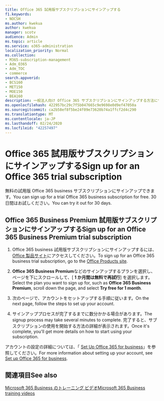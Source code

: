 ```yaml
---
title: Office 365 試用版サブスクリプションにサインアップする
f1.keywords:
- NOCSH
ms.author: kwekua
author: kwekua
manager: scotv
audience: Admin
ms.topic: article
ms.service: o365-administration
localization_priority: Normal
ms.collection:
- M365-subscription-management
- Adm_O365
- Adm_TOC
- commerce
search.appverid:
- BCS160
- MET150
- MOE150
- BEA160
description: 一般法人向け Office 365 サブスクリプションにサインアップする方法について説明します。
ms.openlocfilehash: 422957bc29c7f5b047665c9e9698e0d9ef47050a
ms.sourcegitcommit: ca2b58ef8f5be24f09e73620b74a1ffcf2d4c290
ms.translationtype: MT
ms.contentlocale: ja-JP
ms.lasthandoff: 02/24/2020
ms.locfileid: "42257497"
---
```

# <a name="sign-up-for-an-office-365-trial-subscription"></a><span data-ttu-id="eb793-103">Office 365 試用版サブスクリプションにサインアップする</span><span class="sxs-lookup"><span data-stu-id="eb793-103">Sign up for an Office 365 trial subscription</span></span>

<span data-ttu-id="eb793-104">無料の試用版 Office 365 business サブスクリプションにサインアップできます。</span><span class="sxs-lookup"><span data-stu-id="eb793-104">You can sign up for a trial Office 365 business subscription for free.</span></span> <span data-ttu-id="eb793-105">30日間はお試しください。</span><span class="sxs-lookup"><span data-stu-id="eb793-105">You can try it out for 30 days.</span></span>

## <a name="sign-up-for-an-office-365-business-premium-trial-subscription"></a><span data-ttu-id="eb793-106">Office 365 Business Premium 試用版サブスクリプションにサインアップする</span><span class="sxs-lookup"><span data-stu-id="eb793-106">Sign up for an Office 365 Business Premium trial subscription</span></span>

1. <span data-ttu-id="eb793-107">Office 365 business 試用版サブスクリプションにサインアップするには、 [Office 製品サイト](https://www.aka.ms/office365signup)にアクセスしてください。</span><span class="sxs-lookup"><span data-stu-id="eb793-107">To sign up for an Office 365 business trial subscription, go to the [Office Products site](https://www.aka.ms/office365signup).</span></span> 
    
2. <span data-ttu-id="eb793-108">**Office 365 Business Premium**などのサインアップするプランを選択し、ページを下にスクロールして、[ **1 か月間は無料で再試行**] を選択します。</span><span class="sxs-lookup"><span data-stu-id="eb793-108">Select the plan you want to sign up for, such as **Office 365 Business Premium**, scroll down the page, and select **Try free for 1 month**.</span></span>
    
3. <span data-ttu-id="eb793-109">次のページで、アカウントをセットアップする手順に従います。</span><span class="sxs-lookup"><span data-stu-id="eb793-109">On the next page, follow the steps to set up your account.</span></span>

4. <span data-ttu-id="eb793-110">サインアッププロセスが完了するまでに数分かかる場合があります。</span><span class="sxs-lookup"><span data-stu-id="eb793-110">The signup process may take several minutes to complete.</span></span> <span data-ttu-id="eb793-111">完了すると、サブスクリプションの使用を開始する方法の詳細が表示されます。</span><span class="sxs-lookup"><span data-stu-id="eb793-111">Once it's complete, you'll get more details on how to start using your subscription.</span></span>

<span data-ttu-id="eb793-112">アカウントの設定の詳細については、「 [Set Up Office 365 for business](../admin/setup/setup.md)」を参照してください。</span><span class="sxs-lookup"><span data-stu-id="eb793-112">For more information about setting up your account, see [Set up Office 365 for business](../admin/setup/setup.md).</span></span>

## <a name="see-also"></a><span data-ttu-id="eb793-113">関連項目</span><span class="sxs-lookup"><span data-stu-id="eb793-113">See also</span></span>

[<span data-ttu-id="eb793-114">Microsoft 365 Business のトレーニング ビデオ</span><span class="sxs-lookup"><span data-stu-id="eb793-114">Microsoft 365 Business training videos</span></span>](https://support.office.com/article/6ab4bbcd-79cf-4000-a0bd-d42ce4d12816)

